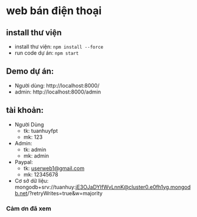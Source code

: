 # web bán điện thoại

## install thư viện
  - install thư viện: `npm install --force`
  - run code dự án: `npm start`
   
## Demo dự án:
- Người dùng: http://localhost:8000/
- admin: http://localhost:8000/admin

## tài khoản:
- Người Dùng
  - tk: tuanhuyfpt
  - mk: 123
- Admin:
  - tk: admin
  - mk: admin
- Paypal:
  - tk: userweb1@gmail.com
  - mk: 12345678
- Cơ sở dữ liệu: mongodb+srv://tuanhuy:jE3OJaDYIfWvLnnK@cluster0.e0fh1yg.mongodb.net/?retryWrites=true&w=majority
### Cảm ơn đã xem


